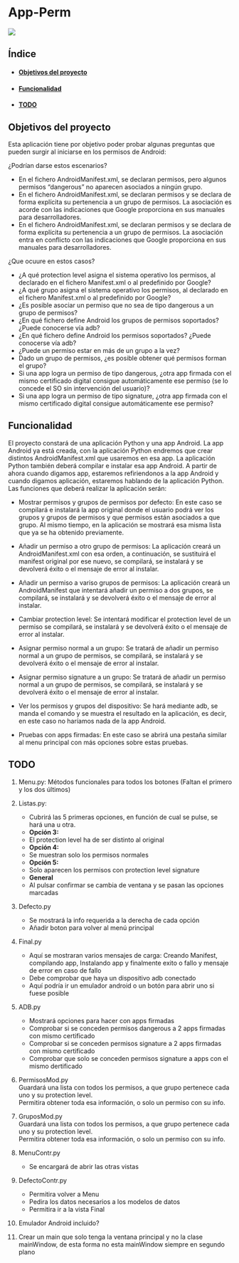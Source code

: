 # App-Perm
<p align="left">
   <img src="https://img.shields.io/badge/STATUS-EN%20DESAROLLO-green">
</p>

## Índice
- #### [Objetivos del proyecto](https://github.com/Loloncio/App-Perm/tree/main#objetivos-del-proyecto-1)
- #### [Funcionalidad](https://github.com/Loloncio/App-Perm/tree/main#funcionalidad-1)
- #### [TODO](https://github.com/Loloncio/App-Perm/tree/main#todo-1)

## Objetivos del proyecto
Esta aplicación tiene por objetivo poder probar algunas preguntas que pueden surgir al iniciarse en los permisos de Android:

¿Podrían darse estos escenarios?

* En el fichero AndroidManifest.xml, se declaran permisos, pero algunos permisos “dangerous” no aparecen asociados a ningún grupo.
* En el fichero AndroidManifest.xml, se declaran permisos y se declara de forma explícita su pertenencia a un grupo de permisos. La asociación es acorde con las indicaciones que Google proporciona en sus manuales para desarrolladores.
* En el fichero AndroidManifest.xml, se declaran permisos y se declara de forma explícita su pertenencia a un grupo de permisos. La asociación entra en conflicto con las indicaciones que Google proporciona en sus manuales para desarrolladores.

¿Que ocuure en estos casos?

* ¿A qué protection level asigna el sistema operativo los permisos, al declarado en el fichero Manifest.xml o al predefinido por Google?
* ¿A qué grupo asigna el sistema operativo los permisos, al declarado en el fichero Manifest.xml o al predefinido por Google?
* ¿Es posible asociar un permiso que no sea de tipo dangerous a un grupo de permisos?
* ¿En qué fichero define Android los grupos de permisos soportados? ¿Puede conocerse vía adb?
* ¿En qué fichero define Android los permisos soportados? ¿Puede conocerse vía adb?
* ¿Puede un permiso estar en más de un grupo a la vez?
* Dado un grupo de permisos, ¿es posible obtener qué permisos forman el grupo?
* Si una app logra un permiso de tipo dangerous, ¿otra app firmada con el mismo certificado digital consigue automáticamente ese permiso (se lo concede el SO sin intervención del usuario)?
* Si una app logra un permiso de tipo signature, ¿otra app firmada con el mismo certificado digital consigue automáticamente ese permiso?

## Funcionalidad
El proyecto constará de una aplicación Python y una app Android. La app Android ya está creada, con la aplicación Python endremos que crear distintos AndroidManifest.xml que usaremos en esa app. La aplicación Python también deberá compilar e instalar esa app Android. A partir de ahora cuando digamos app, estaremos refiriendonos a la app Android y cuando digamos aplicación, estaremos hablando de la aplicación Python. Las funciones que deberá realizar la aplicación serán:

* Mostrar permisos y grupos de permisos por defecto: En este caso se compilará e instalará la app original donde el usuario podrá ver los grupos y grupos de permisos y que permisos están asociados a que grupo. Al mismo tiempo, en la aplicación se mostrará esa misma lista que ya se ha obtenido previamente.

* Añadir un permiso a otro grupo de permisos: La aplicación creará un AndroidManifest.xml con esa orden, a continuación, se sustituirá el manifest original por ese nuevo, se compilará, se instalará y se devolverá éxito o el mensaje de error al instalar.

* Añadir un permiso a variso grupos de permisos: La aplicación creará un AndroidManifest que intentará añadir un permiso a dos grupos, se compilará, se instalará y se devolverá éxito o el mensaje de error al instalar.

* Cambiar protection level: Se intentará modificar el protection level de un permiso se compilará, se instalará y se devolverá éxito o el mensaje de error al instalar.

* Asignar permiso normal a un grupo: Se tratará de añadir un permiso normal a un grupo de permisos, se compilará, se instalará y se devolverá éxito o el mensaje de error al instalar.

* Asignar permiso signature a un grupo: Se tratará de añadir un permiso normal a un grupo de permisos, se compilará, se instalará y se devolverá éxito o el mensaje de error al instalar.

* Ver los permisos y grupos del dispositivo: Se hará mediante adb, se manda el comando y se muestra el resultado en la aplicación, es decir, en este caso no haríamos nada de la app Android.

* Pruebas con apps firmadas: En este caso se abrirá una pestaña similar al menu principal con más opciones sobre estas pruebas.

## TODO

1. Menu.py: Métodos funcionales para todos los botones (Faltan el primero y los dos últimos)
2. Listas.py:
   <ul>
	   <li>Cubrirá las 5 primeras opciones, en función de cual se pulse, se hará una u otra.</li>
	   <li><b>Opción 3:</b></li>
	   <li>El protection level ha de ser distinto al original</li>
	   <li><b>Opción 4:</b></li>
	   <li>Se muestran solo los permisos normales</li>
	   <li><b>Opción 5:</b></li>
	   <li>Solo aparecen los permisos con protection level signature</li>
	   <li><b>General</b></li>
	   <li>Al pulsar confirmar se cambia de ventana y se pasan las opciones marcadas </li>
   </ul>
3. Defecto.py
	<ul>
		<li>Se mostrará la info requerida a la derecha de cada opción</li>
		<li>Añadir boton para volver al menú principal</li>
	</ul>
4. Final.py
	<ul>
		<li>Aquí se mostraran varios mensajes de carga: Creando Manifest, compilando app, Instalando app y finalmente exito o fallo y mensaje de error en caso de fallo</li>
		<li>Debe comprobar que haya un dispositivo adb conectado</li>
		<li>Aquí podría ir un emulador android o un botón para abrir uno si fuese posible</li>
	</ul>
5. ADB.py
	<ul>
		<li>Mostrará opciones para hacer con apps firmadas</li>
		<li>Comprobar si se conceden permisos dangerous a 2 apps firmadas con mismo certificado</li>
		<li>Comprobar si se conceden permisos signature a 2 apps firmadas con mismo certificado</li>
		<li>Comprobar que solo se conceden permisos signature a apps con el mismo dertificado</li>
	</ul>

6. PermisosMod.py    
	Guardará una lista con todos los permisos, a que grupo pertenece cada uno y su protection level.    
	Permitira obtener toda esa información, o solo un permiso con su info.
7. GruposMod.py    
	Guardará una lista con todos los permisos, a que grupo pertenece cada uno y su protection level.    
	Permitira obtener toda esa información, o solo un permiso con su info.
8. MenuContr.py
	<ul>
		<li>Se encargará de abrir las otras vistas</li>
	</ul>
9. DefectoContr.py
	<ul>
		<li>Permitira volver a Menu</li>
		<li>Pedira los datos necesarios a los modelos de datos</li>
		<li>Permitira ir a la vista Final</li>
	</ul>
10. Emulador Android incluido?
11. Crear un main que solo tenga la ventana principal y no la clase mainWindow, de esta forma no esta mainWindow siempre en segundo plano
